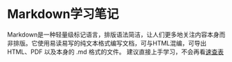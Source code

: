 <h1>Markdown学习笔记</h1>
Markdown是一种轻量级标记语言，排版语法简洁，让人们更多地关注内容本身而非排版。它使用易读易写的纯文本格式编写文档，可与HTML混编，可导出 HTML、PDF 以及本身的 .md 格式的文件。
建议直接上手学习，不会再看<a href = https://markdown.com.cn/cheat-sheet.html#%E6%80%BB%E8%A7%88>速查表</a>